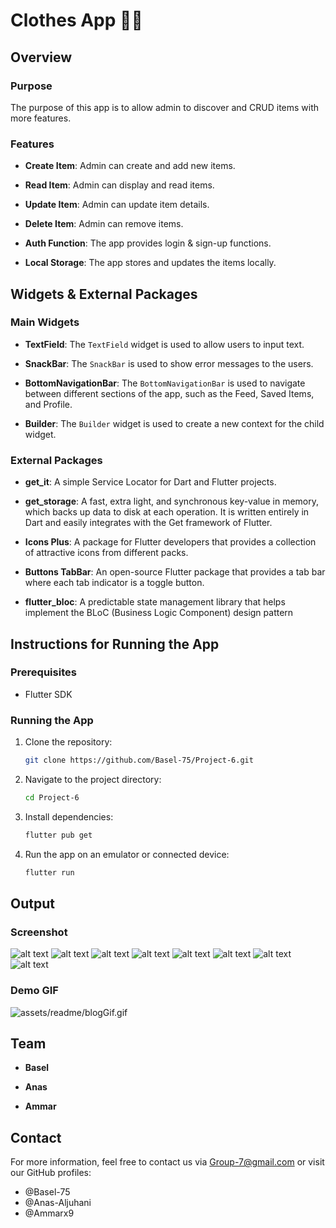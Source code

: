 # Clothes App 👗👕

## Overview

### Purpose
The purpose of this app is to allow admin to discover and CRUD items with more features.

### Features

- **Create Item**: Admin can create and add new items.
 
- **Read Item**: Admin can display and read items.
  
- **Update Item**: Admin can update item details.
  
- **Delete Item**: Admin can remove items.

- **Auth Function**: The app provides login & sign-up functions.

- **Local Storage**: The app stores and updates the items locally.

## Widgets & External Packages

### Main Widgets
- **TextField**: The `TextField` widget is used to allow users to input text.

- **SnackBar**: The `SnackBar` is used to show error messages to the users.

- **BottomNavigationBar**: The `BottomNavigationBar` is used to navigate between different sections of the app, such as the Feed, Saved Items, and Profile.

- **Builder**: The `Builder` widget is used to create a new context for the child widget.

### External Packages
- **get_it**: A simple Service Locator for Dart and Flutter projects.

- **get_storage**: A fast, extra light, and synchronous key-value in memory, which backs up data to disk at each operation. It is written entirely in Dart and easily integrates with the Get framework of Flutter.

- **Icons Plus**: A package for Flutter developers that provides a collection of attractive icons from different packs.

- **Buttons TabBar**: An open-source Flutter package that provides a tab bar where each tab indicator is a toggle button.

- **flutter_bloc**: A predictable state management library that helps implement the BLoC (Business Logic Component) design pattern

## Instructions for Running the App

### Prerequisites
- Flutter SDK

### Running the App
1. Clone the repository: 
   ```bash
   git clone https://github.com/Basel-75/Project-6.git
2. Navigate to the project directory: 
   ```bash
   cd Project-6

3. Install dependencies: 
   ```bash
   flutter pub get

4. Run the app on an emulator or connected device: 
   ```bash
   flutter run


## Output

### Screenshot

![alt text](assets/readme/image.png)
![alt text](assets/readme/image-1.png)
![alt text](assets/readme/image-2.png)
![alt text](assets/readme/image-3.png)
![alt text](assets/readme/image-4.png)
![alt text](assets/readme/image-5.png)
![alt text](assets/readme/image-6.png)
![alt text](assets/readme/image-7.png)


### Demo GIF

![assets/readme/blogGif.gif](assets/readme/clotheGif.gif)

## Team

- **Basel** 

- **Anas**

- **Ammar** 

## Contact

For more information, feel free to contact us via Group-7@gmail.com or visit our GitHub profiles:
- @Basel-75
- @Anas-Aljuhani
- @Ammarx9

